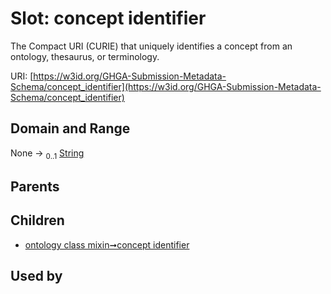 
# Slot: concept identifier


The Compact URI (CURIE) that uniquely identifies a concept from an ontology, thesaurus, or terminology.

URI: [https://w3id.org/GHGA-Submission-Metadata-Schema/concept_identifier](https://w3id.org/GHGA-Submission-Metadata-Schema/concept_identifier)


## Domain and Range

None &#8594;  <sub>0..1</sub> [String](types/String.md)

## Parents


## Children

 *  [ontology class mixin➞concept identifier](ontology_class_mixin_concept_identifier.md)

## Used by

